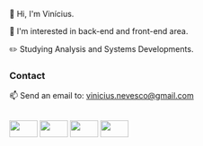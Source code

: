 👋 Hi, I'm Vinícius.

👀 I'm interested in back-end and front-end area.

✏️ Studying Analysis and Systems Developments.

### Contact
📫 Send an email to: vinicius.nevesco@gmail.com

##

<div style="display: inline block">
<img width="50px" height="30" src="https://cdn.jsdelivr.net/gh/devicons/devicon/icons/html5/html5-original.svg" />
<img width="50px" height="30" src="https://cdn.jsdelivr.net/gh/devicons/devicon/icons/css3/css3-original.svg" />
<img width="50px" height="30" src="https://cdn.jsdelivr.net/gh/devicons/devicon/icons/javascript/javascript-original.svg" />
<img width="50px" height="30" src="https://cdn.jsdelivr.net/gh/devicons/devicon/icons/visualstudio/visualstudio-plain.svg" /
</div>
